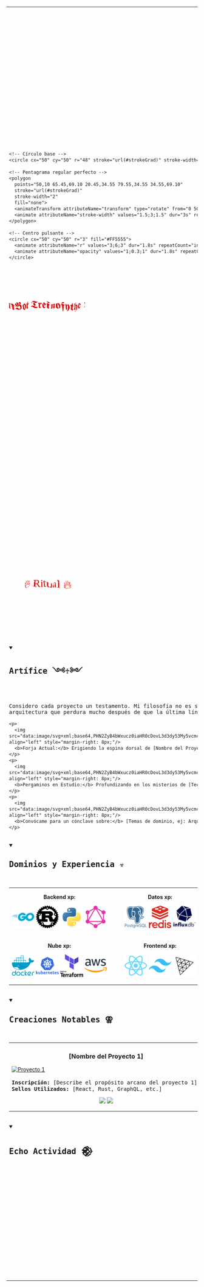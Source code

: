 
<table width="100%" background="categories/img/fondo.png" style="background-size: cover; background-position: center;">
  <tr><td>
<p align="center">
<svg width="300" height="100" viewBox="0 0 300 100" xmlns="http://www.w3.org/2000/svg">
  <text x="50%" y="50%" text-anchor="middle" dominant-baseline="middle"
        font-family="Cinzel, serif" font-size="42" fill="none" stroke="#D70000"
        stroke-width="1.5" stroke-dasharray="500" stroke-dashoffset="500">
     𝕭𝖞𝖝𝖈𝖕𝖁𝖈
    <animate attributeName="stroke-dashoffset" from="500" to="0" dur="3s" fill="freeze" />
  </text>
</svg>
</p>

  </td></tr>
<tr><td>
<p align="center">
  <i>[ Os distribuidor | AI x Nube | skid ]</i>
  <br>
  <b>"Ft teach by ussers"</b>
</p>

<p align="center">
  <svg width="160" height="160" viewBox="0 0 100 100" xmlns="http://www.w3.org/2000/svg">
    <defs>
      <linearGradient id="strokeGrad" x1="0%" y1="0%" x2="100%" y2="100%">
        <stop offset="0%" style="stop-color:#FF0000;stop-opacity:1" />
        <stop offset="100%" style="stop-color:#FF5555;stop-opacity:1" />
      </linearGradient>
    </defs>

    <!-- Círculo base -->
    <circle cx="50" cy="50" r="48" stroke="url(#strokeGrad)" stroke-width="1.2" fill="none" opacity="0.3" />

    <!-- Pentagrama regular perfecto -->
    <polygon
      points="50,10 65.45,69.10 20.45,34.55 79.55,34.55 34.55,69.10"
      stroke="url(#strokeGrad)"
      stroke-width="2"
      fill="none">
      <animateTransform attributeName="transform" type="rotate" from="0 50 50" to="360 50 50" dur="12s" repeatCount="indefinite" />
      <animate attributeName="stroke-width" values="1.5;3;1.5" dur="3s" repeatCount="indefinite" />
    </polygon>

    <!-- Centro pulsante -->
    <circle cx="50" cy="50" r="3" fill="#FF5555">
      <animate attributeName="r" values="3;6;3" dur="1.8s" repeatCount="indefinite" />
      <animate attributeName="opacity" values="1;0.3;1" dur="1.8s" repeatCount="indefinite" />
    </circle>
  </svg>
</p>





<p align="center">
  <img src="https://readme-typing-svg.demolab.com/?font=Source+Code+Pro&size=24&pause=1000&color=DC143C&background=0D111700&center=true&vCenter=true&width=1000&lines=https://89.245.40.110:9001/;C7BB215BF9E6077D4BAC3FF5E79E72F8E06A145E;00:2F:5A:EB:1D:15;EXEF+Leaks+|+WFA+scan;432F61F51321E204B85BD57CAAC7BB1409FF04E5;https://75.223.72.168:9001/;http://torrentsru5dbmqszbdinnz7cjiubxsjngq52qij6ih3fmp3gn7hwqqd.onion/forum/index.php+-+новое+зеркало+rutracker.org;C4B0DB690E33633F6A05CF6858D183F7F6F93FA9;https://194.36.144.87:9001/;C43F0E1F1E7504400DBE6BB7D40EBB4F153CB112;https://94.252.30.44:9001/;" />
</p>


<div align="center">
  <svg width="80" height="40" viewBox="0 0 100 50" xmlns="http://www.w3.org/2000/svg">
    <path d="M 10 25 Q 50 0 90 25" stroke="#D70000" stroke-width="2" fill="none"/>
    <path d="M 10 25 Q 50 50 90 25" stroke="#D70000" stroke-width="2" fill="none"/>
    <circle cx="50" cy="25" r="5" fill="#D70000">
      <animate attributeName="r" values="4;8;4" dur="4s" repeatCount="indefinite" />
      <animate attributeName="opacity" values="1;0.3;1" dur="4s" repeatCount="indefinite" />
    </circle>
  </svg>
</div>

<svg viewBox="0 0 200 60" width="200" height="60" xmlns="http://www.w3.org/2000/svg">
  <defs>
    <filter id="fire">
      <feTurbulence type="fractalNoise" baseFrequency="0.03 0.01" numOctaves="2" result="warp" />
      <feDisplacementMap in="SourceGraphic" in2="warp" scale="20" />
    </filter>
  </defs>
  <text x="50%" y="50%" text-anchor="middle" dy=".3em"
        font-size="28" font-family="serif"
        fill="#D70000" filter="url(#fire)">
    𝕴𝖈𝖔𝖓𝕭𝖔𝖙 𝕿𝖗𝖊𝖎𝖓𝖔𝖋𝖞𝖙𝖍𝖊 𝕭𝖞𝖝
  </text>
</svg>

<pre align="center">
  <b>
          ;;;;;;;;;;;;;;;;;;;;;;;;;;;;;;;;;;;;+xxXXXXXXXXXXxx+;;;;;;;;;;;;;;;;;;;;;;;;;;;;;;;;;;;;          
          ;;;;;;;;;;;;;;;;;;;;;;;;;;;;;;;;+xXXXXXXXXXXXXXXXXXXXXx+;;;;;;;;;;;;;;;;;;;;;;;;;;;;;;;;          
          ;;;;;;;;;;;;;;;;;;;;;;;;;;;;;;+XXXXXX$XX$$X$XXXXXXXXXXXXXx;;;;;;;;;;;𝕮𝖗𝖞𝕭𝖆𝖇𝖞;;;;;;;;;;;;;          
          ;;;;;;;;;;;;;;;;;;;;;;;;;;;;xXX$$$$$$$$$$XXXXXXXXXXXXXXXXXX+;;;;;;;;;;;;;;;;;;;;;;;;;;;;          
          ;;;;;;;;;;;;;;;;;;;;;;;;;;;xXX$$$$$$$$$$$$XXXXXX$$X$X$XXXXXX+;;;;;;;;;;;;;;;;;;;;;;;;;;;          
          ;;;;;;;;;;;;;;;;;;;;;;;;;;+XX$$$$$$$$$$XXX$$$$XXXXX$XXXXXXXXx;;;;;;;;;;;;;;;;;;;;;;;;;;;          
          ;;;;;;;;;;;;;;;;;;;;;;;;;;XX$$$$$$$$$$$$XXXXXXXXXXXXXXXXXXXX+;;;;;;;;;;;;;;;;;;;;;;;;;;;          
          ;;;;;;;;;;;;;;;;;;;;;;;;;+XXX$$$$$$$$$XXXXXXX$$$$$X$$$XXXXXXX+;;;;;;;;;;;;;;;;;;;;;;;;;;          
          ;;;;;;;;;;;;;;;;;;;;;;;;;;XXX$$$$$$$$$$$$$$$$$XXXX$$$$$XXXXXX+;;;;;;;;;;;;;;;;;;;;;;;;;;          
          ;;;;;;;;;;;;;;;;;;;;;;;;;+XXX$$$$$$$$$$$XXXXXXXXXXX$$XXXX$XXX+;;;;;;;;;;;;;;;;;;;;;;;;;;          
          ;;;;;;;;;;;;;;;;;;;;;;;;;xX$$$$$$$$$$$$$$$$$$$$$$$$$X$$XXXXXXx;;;;;;;;;;;;;;;;;;;;;;;;;;          
          ;;;;;;;;;;;;;;;;;;;;;;;;;xXX$$$$XXXX$$$$$$$$$$X$XXXXXXXXXXXXXx;;;;;;;;;;;;;;;;;;;;;;;;;;          
          ;;;;;;;;;;;;;;;;;;;;;;;;;xX$$$$$XXXXXXXXX$$$$$Xxxxxx++xxXXXXXx;;;;;;;;;;;;;;;;;;;;;;;;;;          
          ;;;;;;;;;;;;;;;;;;;;;;;;;xXXXX$$$$XXXXX$$$$X$X$XXXXXXXXXXXXXXx;;;;;;;;;;;;;;;;;;;;;;;;;;          
          ;;;;;;;;;;;;;;;;;;;;;;;;;+XX$$$$$$$$$$$$$$$X$$$$$XX$XXXXXXXXXx;;;;;;;;;;;;;;;;;;;;;;;;;;          
          ;;;;;;;;;;;;;;;;;;;;;;;;;;xXX$$$$$$$$$$$$$$$$$$$$X$$$XXXXXXXX;;;;;;;;;;;;;;;;;;;;;;;;;;;          
          ;;;;;;;;;;;;;;;;;;;;;;;;;;;+XX$$$$$$$$$$$$$$$$$$$$$$XXXXXXXx;;;;;;;;;;;;;;;;;;;;;;;;;;;;          
          ;;;;;;;;;;;;;;;;;;;;;;;;;;;;xXX$$$$$$$$$$$$$$$$X$$XXX$$XXXX+;;;;;;;;;;;;;;;;;;;;;;;;;;;;          
          ;;;;;;;;;;;;;;;;;;;;;;;;;;;;;XXX$$$$$$$XXXXXXXXXX$XXXXXXXX+;;;;;;;;;;;;;;;;;;;;;;;;;;;;;          
          ;;;;;;;;;;;;;;;;;;;;;;;;;;;;;+XX$$$$$$XXxxxxxxxxXXXXXXXXXx;;;;;;;;;;;;;;;;;;;;;;;;;;;;;;          
          ;;;;;;;;;;;;;;;;;;;;;;;;;;;;;;xX$$$$$$$$$$$$$$$$$$$XXXXXX;;;;;;;;;;;;;;;;;;;;;;;;;;;;;;;          
          ;;;;;;;;;;;;;;;;;;;;;;;;;;;;;+xX$$$$$$$$$$$XXXXXX$X$XXXX+x+;;;;;;;;;;;;;;;;;;;;;;;;;;;;;          
          ;;;;;;;;;;;;;;;;;;;;;;;;;;;+XXxxX$$$$X$$$$$$$XXXXXXXXXx::+XX+;;;;;;;;;;;;;;;;;;;;;;;;;;;          
          ;;;;;;;;;;;;;;;;;;;;;;++xXXX$$XxxxxX$$$$$$$$$$$$XXXX+:::;xXXXXx+;;;;;;;;;;;;;;;;;;;;;;;;          
          ;;;;;;;;;;;;;;;;++xXXXX$$$$$$$xxxxxxxX$$$$$$XXXXx;:::::+XXXXXXXXXXx+;;;;;;;;;;;;;;;;;;;;          
          ;;;;;;;;++;+++xXXXXX$X$$$$$$$$$XxxxxxxxxxXX$$X+;:::::::;XXXXXXXXXXXXXXXXXx+;;;;;;;;;;;;;          
          ;;;;++++xXXXXXXX$X$X$$$$$$$$$$$$Xxx+++++XXXXXXX+::::::;xXXXXXXXXXXXXXXXXXXXXXXXx++;;;;;;          
          ++xXXXXXXXXXX$$X$$X$$$$$X$$$$$$$Xxx+++XX$$$XXXXXXx;::;+XXXXXXXXXXXXXXXXXXXXXXXXXXXXXx;;;          
          +xXXXXX$XXXXXX$$$X$$$$$$XX$X$X$XX++++xxxXX$XXXx+++xx+;XXXXXXXXXXXXXXXX$XXXXXXXXXXXXXXx+;          
          +XXXXXXXXX$XX$X$$$$$XX$$$XXXX$XXXx;;;;++xXXXXx;;;;::;xXXXXXXXXXXXXXXX$XXXXXXXXXXXXXXXX++          
          XXXXX$XXX$XXX$$X$X$$$$$X$$$$$$XXXX++;;;+xXXXXX;;;;;;;XXXXXXXXXXXXXXXXXXXXX$XXXXXXXXXXXx+          
          X$$X$$$$$X$XXX$$$$X$$$$$XX$$$$XXXX+;;;;xXXXXXXx;;;;;xXXXXXXXXXXXXXXXXX$XXXXXXXXXXXXXXXX+          
          X$$X$$$$XX$X$$$$$$$X$X$XXXX$$XXXXXX;;;+XXXXXXXXx;;;+XXXXXXXXXXXXXXXXXXXXXX$XXXXX$XXXXXXX          
          X$$$$$X$$$$X$$$X$$X$XX$XX$$X$$XXXXX+;;xXXXXXXXXx;++XXXXXXXXXXXXXXXXXXXXXXX$XXXX$$XXXXXXX          
          $$$$$$$$$$X$XX$$X$$X$XX$$$$$X$XXXXXx;+XXXXXXXXXX++xXXXXXXXXXXXXXXXXXXXXXXXXXXXX$$XXX$XXX          
          XX$$$$$$$$$X$$X$XX$$X$$$$$$$$X$X$XXX++XXXXXXXXXX++XXXXXXXX$XXXXXXXXXX$XXXXXX$XXX$XXXXXXX          
          $$$$$$$$$$$$X$$$X$$X$$XXXX$X$$$$$$$XXX+XXXXXXXXXXxxXXXXXXXXXXXXXXXX$$XXXXXXXXXX$$XXXXX$X          

  </b>
</pre>



<svg viewBox="0 0 200 60" width="200" height="60" xmlns="http://www.w3.org/2000/svg">
  <defs>
    <filter id="fire">
      <feTurbulence type="fractalNoise" baseFrequency="0.03 0.01" numOctaves="2" result="warp" />
      <feDisplacementMap in="SourceGraphic" in2="warp" scale="20" />
    </filter>
  </defs>
  <text x="50%" y="50%" text-anchor="middle" dy=".3em"
        font-size="28" font-family="serif"
        fill="#D70000" filter="url(#fire)">
    🔥 Ritual 🔥
  </text>
</svg>




<p align="center">
  <i>[ Rol Friki | [ Especialiced in your's bubbys my love's ]</i>
  <br>
  "Proyect's Leaks v3"
</p>
<p align="center">
  <a href="[TU ENLACE DE LINKEDIN]" target="_blank"><img src="https://img.shields.io/badge/LinkedIn-0A0A0A?style=for-the-badge&logo=linkedin&logoColor=D70000" alt="LinkedIn"></a>
  <a href="[TU ENLACE DE PORTAFOLIO/WEB]" target="_blank"><img src="https://img.shields.io/badge/Portafolio-0A0A0A?style=for-the-badge&logo=google-chrome&logoColor=D70000" alt="Portfolio"></a>
  <a href="mailto:[TU CORREO ELECTRÓNICO]"><img src="https://img.shields.io/badge/Email-0A0A0A?style=for-the-badge&logo=gmail&logoColor=D70000" alt="Email"></a>
  <a href="[TU ENLACE DE TWITTER/X]" target="_blank"><img src="https://img.shields.io/badge/X-0A0A0A?style=for-the-badge&logo=x&logoColor=D70000" alt="Twitter"></a>
</p>
<p align="center">
  <img src="https://raw.githubusercontent.com/mayhemantt/mayhemantt/Update/svg/Bottom.svg" alt="div" style="width:100%;" />
</p>

<details open>
  <summary><h2><samp>Artífice ༺♰༻</samp></h2></summary>
  <br>
  <samp>
    <p>Considero cada proyecto un testamento. Mi filosofía no es solo resolver problemas, sino hacerlo con una elegancia que trascienda la mera funcionalidad. Construyo sistemas no como máquinas, sino como entidades vivas: resilientes, auto-sostenibles y capaces de evolucionar ante el caos incesante del universo digital. La belleza reside en la robustez invisible, en la arquitectura que perdura mucho después de que la última línea de código ha sido escrita.</p>
    
    <p>
      <img src="data:image/svg+xml;base64,PHN2ZyB4bWxucz0iaHR0cDovL3d3dy53My5vcmcvMjAwMC9zdmciIHdpZHRoPSIxNiIgaGVpZ2h0PSIxNiIgdmlld0JveD0iMCAwIDI0IDI0IiBmaWxsPSJub25lIiBzdHJva2U9IiNENzAwMDAiIHN0cm9rZS13aWR0aD0iMiIgc3Ryb2tlLWxpbmVjYXA9InJvdW5kIiBzdHJva2UtbGluZWpvaW49InJvdW5kIj48Y2lyY2xlIGN4PSIxMiIgY3k9IjEyIiByPSIyIj48YW5pbWF0ZSBhdHRyaWJ1dGVOYW1lPSJyIiB2YWx1ZXM9IjE7MzsxIiBkdXI9IjNzIiByZXBlYXRDb3VudD0iaW5kZWZpbml0ZSIgLz48L2NpcmNsZT48L3N2Zz4=" align="left" style="margin-right: 8px;"/>
      <b>Forja Actual:</b> Erigiendo la espina dorsal de [Nombre del Proyecto/Empresa], un sistema distribuido diseñado para la inmortalidad operativa.
    </p>
    <p>
      <img src="data:image/svg+xml;base64,PHN2ZyB4bWxucz0iaHR0cDovL3d3dy53My5vcmcvMjAwMC9zdmciIHdpZHRoPSIxNiIgaGVpZ2h0PSIxNiIgdmlld0JveD0iMCAwIDI0IDI0IiBmaWxsPSJub25lIiBzdHJva2U9IiNENzAwMDAiIHN0cm9rZS13aWR0aD0iMiIgc3Ryb2tlLWxpbmVjYXA9InJvdW5kIiBzdHJva2UtbGluZWpvaW49InJvdW5kIj48Y2lyY2xlIGN4PSIxMiIgY3k9IjEyIiByPSIyIj48YW5pbWF0ZSBhdHRyaWJ1dGVOYW1lPSJyIiB2YWx1ZXM9IjE7MzsxIiBkdXI9IjNzIiByZXBlYXRDb3VudD0iaW5kZWZpbml0ZSIgLz48L2NpcmNsZT48L3N2Zz4=" align="left" style="margin-right: 8px;"/>
      <b>Pergaminos en Estudio:</b> Profundizando en los misterios de [Tecnología Avanzada, ej: eBPF para observabilidad a nivel de kernel, Inferencia de IA en el Edge].
    </p>
    <p>
      <img src="data:image/svg+xml;base64,PHN2ZyB4bWxucz0iaHR0cDovL3d3dy53My5vcmcvMjAwMC9zdmciIHdpZHRoPSIxNiIgaGVpZ2h0PSIxNiIgdmlld0JveD0iMCAwIDI0IDI0IiBmaWxsPSJub25lIiBzdHJva2U9IiNENzAwMDAiIHN0cm9rZS13aWR0aD0iMiIgc3Ryb2tlLWxpbmVjYXA9InJvdW5kIiBzdHJva2UtbGluZWpvaW49InJvdW5kIj48Y2lyY2xlIGN4PSIxMiIgY3k9IjEyIiByPSIyIj48YW5pbWF0ZSBhdHRyaWJ1dGVOYW1lPSJyIiB2YWx1ZXM9IjE7MzsxIiBkdXI9IjNzIiByZXBlYXRDb3VudD0iaW5kZWZpbml0ZSIgLz48L2NpcmNsZT48L3N2Zz4=" align="left" style="margin-right: 8px;"/>
      <b>Convócame para un cónclave sobre:</b> [Temas de dominio, ej: Arquitecturas Multi-Región Activo-Activo, Estrategias de Caching de Grafos, Futuro de la Computación Serverless].
    </p>
  </samp>
</details>

<br>

<details open>
  <summary><h2><samp>Dominios y Experiencia ☣</samp></h2></summary>
  <br>
  <table width="100%">
    <tr>
      <td valign="top" width="50%">
        <p align="center"><strong>Backend xp:</strong></p>
        <p align="center">
          <a href="#"><img src="https://raw.githubusercontent.com/devicons/devicon/master/icons/go/go-original-wordmark.svg" alt="Go" width="60" height="60"/></a>
          <a href="#"><img src="https://raw.githubusercontent.com/devicons/devicon/master/icons/rust/rust-plain.svg" alt="Rust" width="60" height="60"/></a>
          <a href="#"><img src="https://raw.githubusercontent.com/devicons/devicon/master/icons/python/python-original.svg" alt="Python" width="60" height="60"/></a>
          <a href="#"><img src="https://raw.githubusercontent.com/devicons/devicon/master/icons/graphql/graphql-plain.svg" alt="GraphQL" width="60" height="60"/></a>
        </p>
      </td>
      <td valign="top" width="50%">
        <p align="center"><strong>Datos xp:</strong></p>
        <p align="center">
          <a href="#"><img src="https://raw.githubusercontent.com/devicons/devicon/master/icons/postgresql/postgresql-plain-wordmark.svg" alt="PostgreSQL" width="60" height="60"/></a>
          <a href="#"><img src="https://raw.githubusercontent.com/devicons/devicon/master/icons/redis/redis-plain-wordmark.svg" alt="Redis" width="60" height="60"/></a>
          <a href="#"><img src="https://raw.githubusercontent.com/devicons/devicon/master/icons/influxdb/influxdb-original-wordmark.svg" alt="InfluxDB" width="60" height="60"/></a>
        </p>
      </td>
    </tr>
    <tr>
      <td valign="top" width="50%">
        <p align="center"><strong>Nube xp:</strong></p>
        <p align="center">
          <a href="#"><img src="https://raw.githubusercontent.com/devicons/devicon/master/icons/docker/docker-plain-wordmark.svg" alt="Docker" width="60" height="60"/></a>
          <a href="#"><img src="https://raw.githubusercontent.com/devicons/devicon/master/icons/kubernetes/kubernetes-plain-wordmark.svg" alt="Kubernetes" width="60" height="60"/></a>
          <a href="#"><img src="https://raw.githubusercontent.com/devicons/devicon/master/icons/terraform/terraform-original-wordmark.svg" alt="Terraform" width="60" height="60"/></a>
          <a href="#"><img src="https://raw.githubusercontent.com/devicons/devicon/master/icons/amazonwebservices/amazonwebservices-original-wordmark.svg" alt="AWS" width="60" height="60"/></a>
        </p>
      </td>
       <td valign="top" width="50%">
        <p align="center"><strong>Frontend xp:</strong></p>
        <p align="center">
          <a href="#"><img src="https://raw.githubusercontent.com/devicons/devicon/master/icons/react/react-original.svg" alt="React" width="60" height="60"/></a>
          <a href="#"><img src="https://raw.githubusercontent.com/devicons/devicon/master/icons/tailwindcss/tailwindcss-plain.svg" alt="TailwindCSS" width="60" height="60"/></a>
          <a href="#"><img src="https://raw.githubusercontent.com/devicons/devicon/master/icons/threejs/threejs-original.svg" alt="Three.js" width="60" height="60"/></a>
        </p>
      </td>
    </tr>
  </table>
</details>

<br>

<details open>
  <summary><h2><samp>Creaciones Notables ⚢</samp></h2></summary>
  <br>
  <table width="100%">
    <tr>
      <td width="50%" valign="top">
        <h3 align="center">[Nombre del Proyecto 1]</h3>
        <a href="[ENLACE_AL_REPO_1]" target="_blank"><img src="[URL_A_IMAGEN_O_GIF_PROYECTO_1]" width="100%" alt="Proyecto 1"/></a>
        <br><br>
        <samp>
          <strong>Inscripción:</strong> [Describe el propósito arcano del proyecto 1].
          <br><strong>Sellos Utilizados:</strong> [React, Rust, GraphQL, etc.]
        </samp>
        <p align="center">
          <a href="[ENLACE_AL_REPO_1]" target="_blank"><img src="https://img.shields.io/badge/Ver_Códice-1F1F1F?style=for-the-badge&logo=github&logoColor=D70000"></a>
          <a href="[ENLACE_AL_DEMO_1]" target="_blank"><img src="https://img.shields.io/badge/Ver_Manifestación-1F1F1F?style=for-the-badge&logo=google-chrome&logoColor=D70000"></a>
        </p>
      </td>
      <td width="50%" valign="top">
        <h3 align="center">[Nombre del Proyecto 2]</h3>
        <a href="[ENLACE_AL_REPO_2]" target="_blank"><img src="[URL_A_IMAGEN_O_GIF_PROYECTO_2]" width="100%" alt="Proyecto 2"/></a>
        <br><br>
        <samp>
          <strong>Inscripción:</strong> [Describe la proeza técnica del proyecto 2].
          <br><strong>Sellos Utilizados:</strong> [Python, FastAPI, Docker, etc.]
        </samp>
        <p align="center">
          <a href="[ENLACE_AL_REPO_2]" target="_blank"><img src="https://img.shields.io/badge/Ver_Códice-1F1F1F?style=for-the-badge&logo=github&logoColor=D70000"></a>
          <a href="[ENLACE_AL_DEMO_2]" target="_blank"><img src="https://img.shields.io/badge/Ver_Manifestación-1F1F1F?style=for-the-badge&logo=google-chrome&logoColor=D70000"></a>
        </p>
      </td>
    </tr>
  </table>
</details>
<br>

<details open>
  <summary><h2><samp>Echo Actividad 𒆙</samp></h2></summary>
  <br>
  <div align="center">
    <img src="https://github-readme-stats.vercel.app/api?username=slyxicpy&show_icons=true&theme=dracula&icon_color=D70000&text_color=F8F8F2&bg_color=00000000&hide_border=true&count_private=true&include_all_commits=true" alt="Estadísticas de GitHub" />
    <img src="https://github-readme-stats.vercel.app/api/top-langs/?username=slyxicpy&layout=compact&theme=dracula&bg_color=00000000&hide_border=true&langs_count=10&card_width=320" alt="Lenguajes más usados" />
    <br>
    <img src="https://github-readme-streak-stats.herokuapp.com/?user=slyxicpy&theme=dark&background=00000000&hide_border=true&stroke=D70000&ring=D70000&fire=D70000&currStreakNum=F8F8F2" alt="Racha de Commits" />
    <img src="https://github-profile-trophy.vercel.app/?username=slyxicpy&theme=dracula&column=7&no-frame=true&no-bg=true" alt="Trofeos de GitHub"/>
  </div>
  <br>
  <div align="center">
    <i>contribuciones ☭</i><br>
    <img src="https://github-readme-activity-graph.vercel.app/graph?username=slyxicpy&bg_color=00000000&color=f8f8f2&line=d70000&point=f8f8f2&area=true&hide_border=true&area_color=d70000" alt="Gráfico de Actividad"/>
  </div>
</details>

<p align="center">
  <img src="https://komarev.com/ghpvc/?username=slyxicpy&label=Visitantes&color=D70000&style=for-the-badge" alt="Contador de visitas"/>
</p>

<p align="center">
  <img src="https://readme-typing-svg.demolab.com/?font=VT323&size=30&duration=5000&pause=200&color=FF0000&center=true&vCenter=true&multiline=true&lines=⛧+C0d3d+by+ByxcyxVc+⛧;Black+OSINT+%7C+RedTeam+%7C+IA;SnkLv+%7C+Muxed+Hyv22o+%7C+Syxbun" />
</p>

<p align="center">
  <svg width="100" height="100" viewBox="0 0 100 100">
    <polyline points="50,5 60,30 45,30 55,55"
      stroke="#D70000" stroke-width="3" fill="none">
      <animate attributeName="stroke-width" values="1;3;1" dur="0.6s" repeatCount="indefinite"/>
    </polyline>
  </svg>
</p>


</td></tr>
</table>

